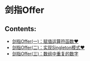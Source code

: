 # 剑指Offer

## **Contents:**

* [剑指Offer(一)：赋值运算符函数&hearts;](./CMyString/README.md)
* [剑指Offer(二)：实现Singleton模式&hearts;](./Singleton/README.md) 
* [剑指Offer(三)：数组中重复的数字](./DuplicationInArray/README.md) 
